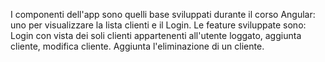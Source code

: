 I componenti dell'app sono quelli base sviluppati durante il corso Angular: uno per visualizzare la  lista clienti e il Login.
Le feature sviluppate sono: Login con vista dei soli clienti appartenenti all'utente loggato, aggiunta cliente, modifica cliente. 
Aggiunta l'eliminazione di un cliente. 
